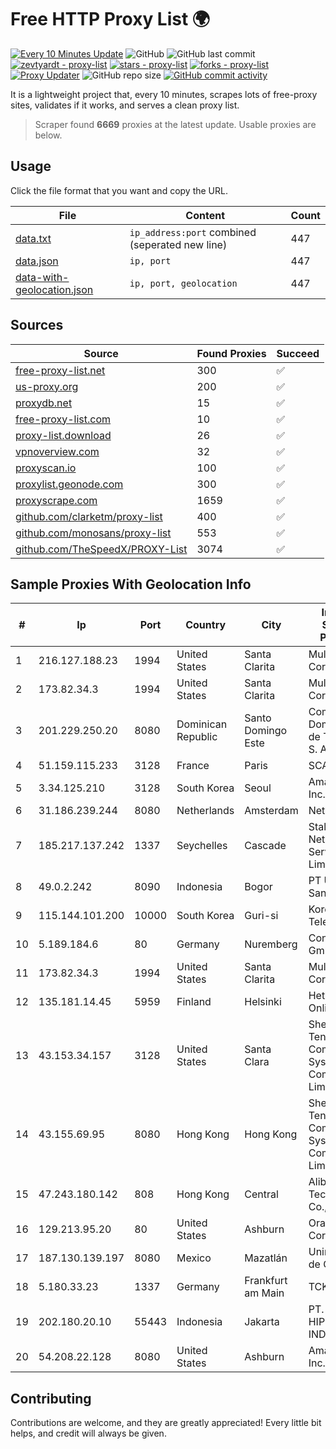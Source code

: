 
# Free HTTP Proxy List 🌍

[![Every 10 Minutes Update](https://github.com/mertguvencli/http-proxy-list/actions/workflows/main.yml/badge.svg?branch=main)](https://github.com/mertguvencli/http-proxy-list/actions/workflows/main.yml)
![GitHub](https://img.shields.io/github/license/mertguvencli/http-proxy-list)
![GitHub last commit](https://img.shields.io/github/last-commit/mertguvencli/http-proxy-list)
[![zevtyardt - proxy-list](https://img.shields.io/static/v1?label=zevtyardt&message=proxy-list&color=blue&logo=github)](https://github.com/zevtyardt/proxy-list "Go to GitHub repo")
[![stars - proxy-list](https://img.shields.io/github/stars/zevtyardt/proxy-list?style=social)](https://github.com/zevtyardt/proxy-list)
[![forks - proxy-list](https://img.shields.io/github/forks/zevtyardt/proxy-list?style=social)](https://github.com/zevtyardt/proxy-list)
[![Proxy Updater](https://github.com/zevtyardt/proxy-list/workflows/Proxy%20Updater/badge.svg)](https://github.com/zevtyardt/proxy-list/actions?query=workflow:"Proxy+Updater")
![GitHub repo size](https://img.shields.io/github/repo-size/zevtyardt/proxy-list)
[![GitHub commit activity](https://img.shields.io/github/commit-activity/m/zevtyardt/proxy-list?logo=commits)](https://github.com/zevtyardt/proxy-list/commits/main)

It is a lightweight project that, every 10 minutes, scrapes lots of free-proxy sites, validates if it works, and serves a clean proxy list.

> Scraper found **6669** proxies at the latest update. Usable proxies are below.

## Usage

Click the file format that you want and copy the URL.

|File|Content|Count|
|----|-------|-----|
|[data.txt](https://raw.githubusercontent.com/mertguvencli/http-proxy-list/main/proxy-list/data.txt)|`ip_address:port` combined (seperated new line)|447|
|[data.json](https://raw.githubusercontent.com/mertguvencli/http-proxy-list/main/proxy-list/data.json)|`ip, port`|447|
|[data-with-geolocation.json](https://raw.githubusercontent.com/mertguvencli/http-proxy-list/main/proxy-list/data-with-geolocation.json)|`ip, port, geolocation`|447|

## Sources

|Source|Found Proxies|Succeed|
|------|-------------|-------|
|[free-proxy-list.net](https://free-proxy-list.net)|300|✅|
|[us-proxy.org](https://www.us-proxy.org)|200|✅|
|[proxydb.net](http://proxydb.net)|15|✅|
|[free-proxy-list.com](https://free-proxy-list.com/?page=&port=&type%5B%5D=http&type%5B%5D=https&up_time=0&search=Search)|10|✅|
|[proxy-list.download](https://www.proxy-list.download/HTTP)|26|✅|
|[vpnoverview.com](https://vpnoverview.com/privacy/anonymous-browsing/free-proxy-servers)|32|✅|
|[proxyscan.io](https://www.proxyscan.io)|100|✅|
|[proxylist.geonode.com](https://proxylist.geonode.com/api/proxy-list?limit=300&page=1&sort_by=lastChecked&sort_type=desc&protocols=http,https)|300|✅|
|[proxyscrape.com](https://api.proxyscrape.com/v2/?request=displayproxies&protocol=http&timeout=10000&country=all&ssl=all&anonymity=all)|1659|✅|
|[github.com/clarketm/proxy-list](https://raw.githubusercontent.com/clarketm/proxy-list/master/proxy-list-raw.txt)|400|✅|
|[github.com/monosans/proxy-list](https://raw.githubusercontent.com/monosans/proxy-list/main/proxies/http.txt)|553|✅|
|[github.com/TheSpeedX/PROXY-List](https://raw.githubusercontent.com/TheSpeedX/PROXY-List/master/http.txt)|3074|✅|


## Sample Proxies With Geolocation Info

|#|Ip|Port|Country|City|Internet Service Provider|
|-|--|----|-------|----|-------------------------|
|1|216.127.188.23|1994|United States|Santa Clarita|Multacom Corporation|
|2|173.82.34.3|1994|United States|Santa Clarita|Multacom Corporation|
|3|201.229.250.20|8080|Dominican Republic|Santo Domingo Este|Compañía Dominicana de Teléfonos S. A.|
|4|51.159.115.233|3128|France|Paris|SCALEWAY|
|5|3.34.125.210|3128|South Korea|Seoul|Amazon.com, Inc.|
|6|31.186.239.244|8080|Netherlands|Amsterdam|NetSkope Inc|
|7|185.217.137.242|1337|Seychelles|Cascade|Stallion Network Services Limited|
|8|49.0.2.242|8090|Indonesia|Bogor|PT Usaha Adi Sanggoro|
|9|115.144.101.200|10000|South Korea|Guri-si|Korea Telecom|
|10|5.189.184.6|80|Germany|Nuremberg|Contabo GmbH|
|11|173.82.34.3|1994|United States|Santa Clarita|Multacom Corporation|
|12|135.181.14.45|5959|Finland|Helsinki|Hetzner Online GmbH|
|13|43.153.34.157|3128|United States|Santa Clara|Shenzhen Tencent Computer Systems Company Limited|
|14|43.155.69.95|8080|Hong Kong|Hong Kong|Shenzhen Tencent Computer Systems Company Limited|
|15|47.243.180.142|808|Hong Kong|Central|Alibaba (US) Technology Co., Ltd.|
|16|129.213.95.20|80|United States|Ashburn|Oracle Corporation|
|17|187.130.139.197|8080|Mexico|Mazatlán|Uninet S.A. de C.V.|
|18|5.180.33.23|1337|Germany|Frankfurt am Main|TCK OOO|
|19|202.180.20.10|55443|Indonesia|Jakarta|PT. HIPERNET INDODATA|
|20|54.208.22.128|8080|United States|Ashburn|Amazon.com, Inc.|



## Contributing

Contributions are welcome, and they are greatly appreciated! Every
little bit helps, and credit will always be given.

